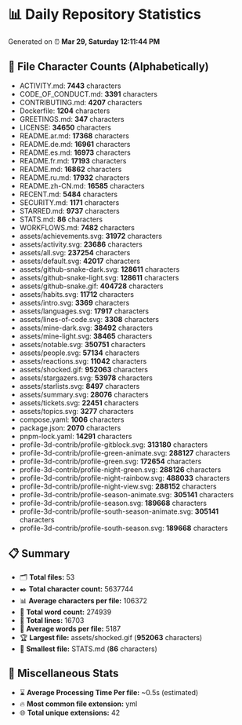# 📊 Daily Repository Statistics
Generated on ⏰ **Mar 29, Saturday 12:11:44 PM**

## 📂 File Character Counts (Alphabetically)
- ACTIVITY.md: **7443** characters
- CODE_OF_CONDUCT.md: **3391** characters
- CONTRIBUTING.md: **4207** characters
- Dockerfile: **1204** characters
- GREETINGS.md: **347** characters
- LICENSE: **34650** characters
- README.ar.md: **17368** characters
- README.de.md: **16961** characters
- README.es.md: **16973** characters
- README.fr.md: **17193** characters
- README.md: **16862** characters
- README.ru.md: **17932** characters
- README.zh-CN.md: **16585** characters
- RECENT.md: **5484** characters
- SECURITY.md: **1171** characters
- STARRED.md: **9737** characters
- STATS.md: **86** characters
- WORKFLOWS.md: **7482** characters
- assets/achievements.svg: **31972** characters
- assets/activity.svg: **23686** characters
- assets/all.svg: **237254** characters
- assets/default.svg: **42017** characters
- assets/github-snake-dark.svg: **128611** characters
- assets/github-snake-light.svg: **128611** characters
- assets/github-snake.gif: **404728** characters
- assets/habits.svg: **11712** characters
- assets/intro.svg: **3369** characters
- assets/languages.svg: **17917** characters
- assets/lines-of-code.svg: **3308** characters
- assets/mine-dark.svg: **38492** characters
- assets/mine-light.svg: **38465** characters
- assets/notable.svg: **350751** characters
- assets/people.svg: **57134** characters
- assets/reactions.svg: **11042** characters
- assets/shocked.gif: **952063** characters
- assets/stargazers.svg: **53978** characters
- assets/starlists.svg: **8497** characters
- assets/summary.svg: **28076** characters
- assets/tickets.svg: **22451** characters
- assets/topics.svg: **3277** characters
- compose.yaml: **1006** characters
- package.json: **2070** characters
- pnpm-lock.yaml: **14291** characters
- profile-3d-contrib/profile-gitblock.svg: **313180** characters
- profile-3d-contrib/profile-green-animate.svg: **288127** characters
- profile-3d-contrib/profile-green.svg: **172654** characters
- profile-3d-contrib/profile-night-green.svg: **288126** characters
- profile-3d-contrib/profile-night-rainbow.svg: **488033** characters
- profile-3d-contrib/profile-night-view.svg: **288152** characters
- profile-3d-contrib/profile-season-animate.svg: **305141** characters
- profile-3d-contrib/profile-season.svg: **189668** characters
- profile-3d-contrib/profile-south-season-animate.svg: **305141** characters
- profile-3d-contrib/profile-south-season.svg: **189668** characters

## 📋 Summary
- 🗂️ **Total files:** 53
- ✒️ **Total character count:** 5637744
- 📊 **Average characters per file:** 106372
- 📝 **Total word count:** 274939
- 🧾 **Total lines:** 16703
- 📐 **Average words per file:** 5187
- 🏆 **Largest file:** assets/shocked.gif (**952063** characters)
- 🥉 **Smallest file:** STATS.md (**86** characters)

## 🌟 Miscellaneous Stats
- ⌛ **Average Processing Time Per file:** ~0.5s (estimated)
- 🔥 **Most common file extension:** yml
- 🌐 **Total unique extensions:** 42

